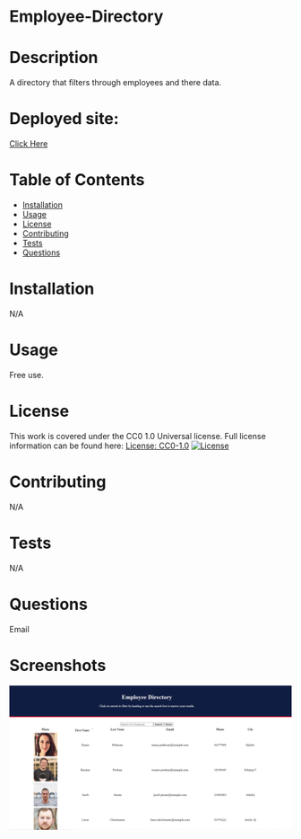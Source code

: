 # Employee-Directory

# Description
A directory that filters through employees and there data.

# Deployed site:
 [Click Here](https://deseancarter.github.io/Employee-Directory/)
# Table of Contents
* [Installation](#installation)
* [Usage](#usage)
* [License](#license)
* [Contributing](#contributing)
* [Tests](#tests)
* [Questions](#questions)
# Installation
N/A
# Usage
Free use.
# License
This work is covered under the CC0 1.0 Universal license.
Full license information can be found here: [License: CC0-1.0](http://creativecommons.org/publicdomain/zero/1.0/)
[![License](https://img.shields.io/badge/License-Apache%202.0-blue.svg)](https://opensource.org/licenses/Apache-2.0)
# Contributing
N/A
# Tests
N/A
# Questions
Email
# Screenshots
![Main Page](./src/assets/screenshot.png)